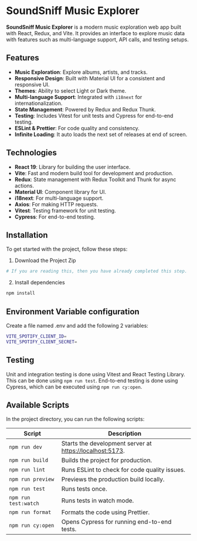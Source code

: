 # SoundSniff Music Explorer

**SoundSniff Music Explorer** is a modern music exploration web app built with React, Redux, and Vite. It provides an interface to explore music data with features such as multi-language support, API calls, and testing setups.

## Features

- **Music Exploration**: Explore albums, artists, and tracks.
- **Responsive Design**: Built with Material UI for a consistent and responsive UI.
- **Themes**: Ability to select Light or Dark theme.
- **Multi-language Support**: Integrated with `i18next` for internationalization.
- **State Management**: Powered by Redux and Redux Thunk.
- **Testing**: Includes Vitest for unit tests and Cypress for end-to-end testing.
- **ESLint & Prettier**: For code quality and consistency.
- **Infinite Loading**: It auto loads the next set of releases at end of screen.

## Technologies

- **React 19**: Library for building the user interface.
- **Vite**: Fast and modern build tool for development and production.
- **Redux**: State management with Redux Toolkit and Thunk for async actions.
- **Material UI**: Component library for UI.
- **i18next**: For multi-language support.
- **Axios**: For making HTTP requests.
- **Vitest**: Testing framework for unit testing.
- **Cypress**: For end-to-end testing.

## Installation

To get started with the project, follow these steps:

1. Download the Project Zip

```bash
# If you are reading this, then you have already completed this step.
```

2. Install dependencies

```bash
npm install
```

## Environment Variable configuration

Create a file named .env and add the following 2 variables:

```bash
VITE_SPOTIFY_CLIENT_ID=
VITE_SPOTIFY_CLIENT_SECRET=
```

## Testing

Unit and integration testing is done using Vitest and React Testing Library. This can be done using `npm run test`. End-to-end testing is done using Cypress, which can be executed using `npm run cy:open`.

## Available Scripts

In the project directory, you can run the following scripts:

| Script               | Description                                                                       |
| -------------------- | --------------------------------------------------------------------------------- |
| `npm run dev`        | Starts the development server at [https://localhost:5173](http://localhost:5173). |
| `npm run build`      | Builds the project for production.                                                |
| `npm run lint`       | Runs ESLint to check for code quality issues.                                     |
| `npm run preview`    | Previews the production build locally.                                            |
| `npm run test`       | Runs tests once.                                                                  |
| `npm run test:watch` | Runs tests in watch mode.                                                         |
| `npm run format`     | Formats the code using Prettier.                                                  |
| `npm run cy:open`    | Opens Cypress for running end-to-end tests.                                       |
